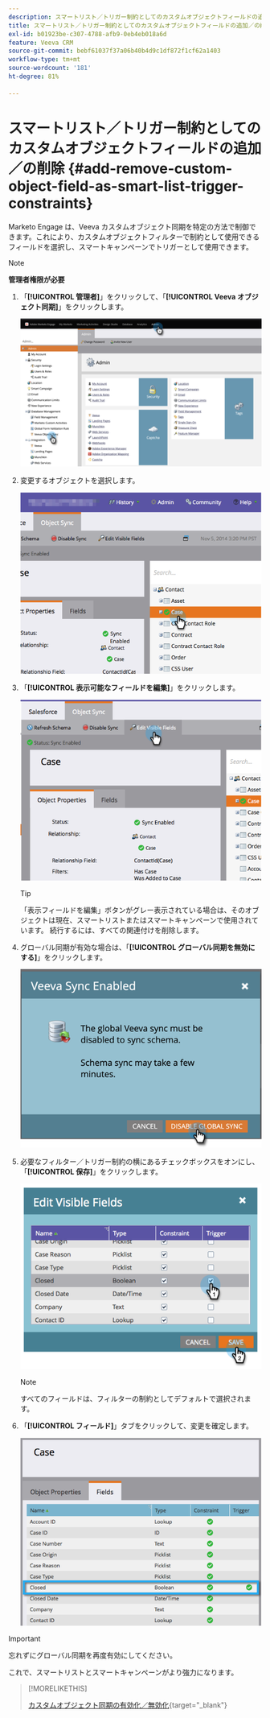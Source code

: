 ```yaml
---
description: スマートリスト／トリガー制約としてのカスタムオブジェクトフィールドの追加／の削除 - Marketo ドキュメント - 製品ドキュメント
title: スマートリスト／トリガー制約としてのカスタムオブジェクトフィールドの追加／の削除
exl-id: b01923be-c307-4788-afb9-0eb4eb018a6d
feature: Veeva CRM
source-git-commit: bebf61037f37a06b40b4d9c1df872f1cf62a1403
workflow-type: tm+mt
source-wordcount: '181'
ht-degree: 81%

---
```


# スマートリスト／トリガー制約としてのカスタムオブジェクトフィールドの追加／の削除 {#add-remove-custom-object-field-as-smart-list-trigger-constraints}

Marketo Engage は、Veeva カスタムオブジェクト同期を特定の方法で制御できます。これにより、カスタムオブジェクトフィルターで制約として使用できるフィールドを選択し、スマートキャンペーンでトリガーとして使用できます。

>[!NOTE]
>
>**管理者権限が必要**

1. 「**[!UICONTROL 管理者]**」をクリックして、「**[!UICONTROL Veeva オブジェクト同期]**」をクリックします。

   ![](assets/add-remove-custom-object-field-as-smart-list-trigger-constraints-1.png)

1. 変更するオブジェクトを選択します。

   ![](assets/add-remove-custom-object-field-as-smart-list-trigger-constraints-2.png)

1. 「**[!UICONTROL 表示可能なフィールドを編集]**」をクリックします。

   ![](assets/add-remove-custom-object-field-as-smart-list-trigger-constraints-3.png)

   >[!TIP]
   >
   >「表示フィールドを編集」ボタンがグレー表示されている場合は、そのオブジェクトは現在、スマートリストまたはスマートキャンペーンで使用されています。 続行するには、すべての関連付けを削除します。

1. グローバル同期が有効な場合は、「**[!UICONTROL グローバル同期を無効にする]**」をクリックします。

   ![](assets/add-remove-custom-object-field-as-smart-list-trigger-constraints-4.png)

1. 必要なフィルター／トリガー制約の横にあるチェックボックスをオンにし、「**[!UICONTROL 保存]**」をクリックします。

   ![](assets/add-remove-custom-object-field-as-smart-list-trigger-constraints-5.png)

   >[!NOTE]
   >
   >すべてのフィールドは、フィルターの制約としてデフォルトで選択されます。

1. 「**[!UICONTROL フィールド]**」タブをクリックして、変更を確定します。

   ![](assets/add-remove-custom-object-field-as-smart-list-trigger-constraints-6.png)

>[!IMPORTANT]
>
>忘れずにグローバル同期を再度有効にしてください。

これで、スマートリストとスマートキャンペーンがより強力になります。

>[!MORELIKETHIS]
>
>[カスタムオブジェクト同期の有効化／無効化](/help/marketo/product-docs/crm-sync/veeva-crm-sync/sync-details/enable-disable-custom-object-sync.md){target="_blank"}
